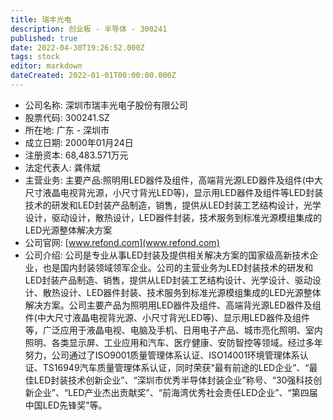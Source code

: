 ```yaml
---
title: 瑞丰光电
description: 创业板 - 半导体 - 300241
published: true
date: 2022-04-30T19:26:52.000Z
tags: stock
editor: markdown
dateCreated: 2022-01-01T00:00:00.000Z
---
```


- 公司名称: 深圳市瑞丰光电子股份有限公司
- 股票代码: 300241.SZ
- 所在地: 广东 - 深圳市
- 成立日期: 2000年01月24日
- 注册资本: 68,483.571万元
- 法定代表人: 龚伟斌
- 主营业务: 主要产品:照明用LED器件及组件，高端背光源LED器件及组件(中大尺寸液晶电视背光源，小尺寸背光LED等)，显示用LED器件及组件等LED封装技术的研发和LED封装产品制造，销售，提供从LED封装工艺结构设计，光学设计，驱动设计，散热设计，LED器件封装，技术服务到标准光源模组集成的LED光源整体解决方案
- 公司官网: [www.refond.com](www.refond.com)
- 公司介绍: 公司是专业从事LED封装及提供相关解决方案的国家级高新技术企业，也是国内封装领域领军企业。公司的主营业务为LED封装技术的研发和LED封装产品制造、销售，提供从LED封装工艺结构设计、光学设计、驱动设计、散热设计、LED器件封装、技术服务到标准光源模组集成的LED光源整体解决方案。公司主要产品为照明用LED器件及组件、高端背光源LED器件及组件(中大尺寸液晶电视背光源、小尺寸背光LED等)、显示用LED器件及组件等，广泛应用于液晶电视、电脑及手机、日用电子产品、城市亮化照明、室内照明、各类显示屏、工业应用和汽车、医疗健康、安防智控等领域。经过多年努力，公司通过了ISO9001质量管理体系认证、ISO14001环境管理体系认证、TS16949汽车质量管理体系认证，同时荣获“最有前途的LED企业”、“最佳LED封装技术创新企业”、“深圳市优秀半导体封装企业”称号、“30强科技创新企业”、“LED产业杰出贡献奖”、“前海湾优秀社会责任LED企业”、“第四届中国LED先锋奖”等。


